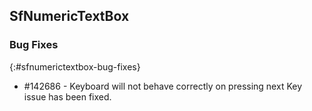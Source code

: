 ## SfNumericTextBox

### Bug Fixes
{:#sfnumerictextbox-bug-fixes} 

* \#142686 - Keyboard will not behave correctly on pressing next Key issue has been fixed.